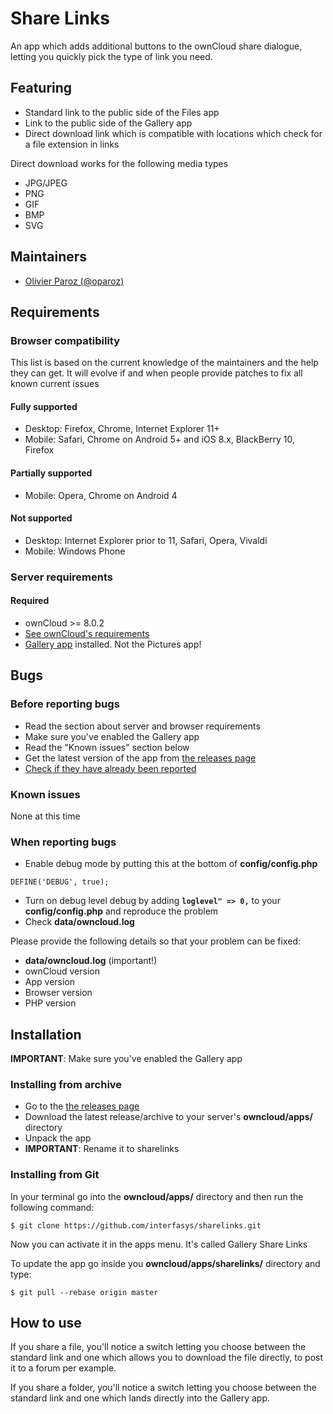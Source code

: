 # Share Links

An app which adds additional buttons to the ownCloud share dialogue, letting you quickly pick the type of link you need.

## Featuring

* Standard link to the public side of the Files app
* Link to the public side of the Gallery app
* Direct download link which is compatible with locations which check for a file extension in links

Direct download works for the following media types

* JPG/JPEG
* PNG
* GIF
* BMP
* SVG

## Maintainers

* [Olivier Paroz (@oparoz)](https://github.com/oparoz)

## Requirements

### Browser compatibility
This list is based on the current knowledge of the maintainers and the help they can get.
It will evolve if and when people provide patches to fix all known current issues

#### Fully supported
* Desktop: Firefox, Chrome, Internet Explorer 11+
* Mobile: Safari, Chrome on Android 5+ and iOS 8.x, BlackBerry 10, Firefox

#### Partially supported
* Mobile: Opera, Chrome on Android 4

#### Not supported
* Desktop: Internet Explorer prior to 11, Safari, Opera, Vivaldi
* Mobile: Windows Phone

### Server requirements

#### Required
* ownCloud >= 8.0.2
* [See ownCloud's requirements](https://doc.owncloud.org/server/8.0/admin_manual/installation/source_installation.html#prerequisites)
* [Gallery app](https://github.com/owncloud/galleryplus) installed. Not the Pictures app!

## Bugs

### Before reporting bugs

* Read the section about server and browser requirements
* Make sure you've enabled the Gallery app
* Read the "Known issues" section below
* Get the latest version of the app from [the releases page](https://github.com/interfasys/sharelinks/releases)
* [Check if they have already been reported](https://github.com/interfasys/sharelinks/issues)

### Known issues

None at this time

### When reporting bugs

* Enable debug mode by putting this at the bottom of **config/config.php**

```
DEFINE('DEBUG', true);
```

* Turn on debug level debug by adding **`loglevel" => 0,`** to your **config/config.php** and reproduce the problem
* Check **data/owncloud.log**

Please provide the following details so that your problem can be fixed:

* **data/owncloud.log** (important!)
* ownCloud version
* App version
* Browser version
* PHP version

## Installation

**IMPORTANT**: Make sure you've enabled the Gallery app

### Installing from archive
* Go to the [the releases page](https://github.com/interfasys/sharelinks/releases)
* Download the latest release/archive to your server's **owncloud/apps/** directory
* Unpack the app
* **IMPORTANT**: Rename it to sharelinks

### Installing from Git

In your terminal go into the **owncloud/apps/** directory and then run the following command:
```
$ git clone https://github.com/interfasys/sharelinks.git
```

Now you can activate it in the apps menu. It's called Gallery Share Links

To update the app go inside you **owncloud/apps/sharelinks/** directory and type:
```
$ git pull --rebase origin master
```

## How to use

If you share a file, you'll notice a switch letting you choose between the standard link and one which allows you to download the file directly, to post it to a forum per example.

If you share a folder, you'll notice a switch letting you choose between the standard link and one which lands directly into the Gallery app.

		